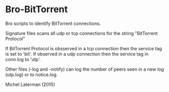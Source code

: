 Bro-BitTorrent
==============

Bro scripts to identify BitTorrent connections.

Signature files scans all udp or tcp connections for the string "BitTorrent Protocol"

If BitTorrent Protocol is obsserved in a tcp connection then the service tag is set to 'bit'.
If observed in a udp connection then the service tag in conn.log to 'utp'.

Other files (-log and -notify) can log the number of peers seen in a new log (utp.log) or to notice.log.

Michel Laterman (2015)
